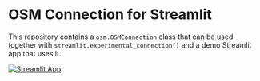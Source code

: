 # OSM Connection for Streamlit

This repository contains a `osm.OSMConnection` class that can be used together with `streamlit.experimental_connection()` and a demo Streamlit app that uses it.

[![Streamlit App](https://static.streamlit.io/badges/streamlit_badge_black_white.svg)](https://osm-connection.streamlit.app)